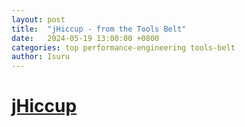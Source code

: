 ```yaml
---
layout: post
title:  "jHiccup - from the Tools Belt"
date:   2024-05-19 13:00:00 +0800
categories: top performance-engineering tools-belt
author: Isuru
---
```


# [jHiccup](https://github.com/giltene/jHiccup) 

